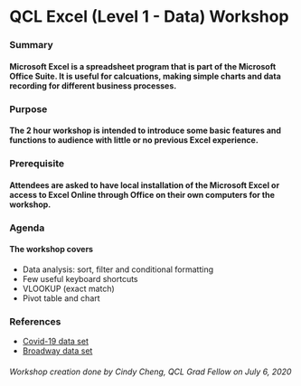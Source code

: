 # **QCL Excel (Level 1 - Data) Workshop**

### Summary

#### Microsoft Excel is a spreadsheet program that is part of the Microsoft Office Suite.  It is useful for calcuations, making simple charts and data recording for different business processes.

### Purpose

#### The 2 hour workshop is intended to introduce some basic features and functions to audience with little or no previous Excel experience.

### Prerequisite

####  Attendees are asked to have local installation of the Microsoft Excel or access to Excel Online through Office on their own computers for the workshop.  

### Agenda

#### The workshop covers
* Data analysis: sort, filter and conditional formatting
* Few useful keyboard shortcuts
* VLOOKUP (exact match)
* Pivot table and chart

### References
* [Covid-19 data set](https://www.kaggle.com/sudalairajkumar/novel-corona-virus-2019-dataset)
* [Broadway data set](https://corgis-edu.github.io/corgis/csv/broadway/)

###### _Workshop creation done by Cindy Cheng, QCL Grad Fellow on July 6, 2020_
